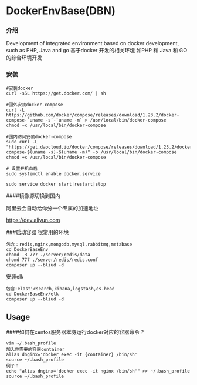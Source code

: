 # DockerEnvBase(DBN)

### <font face="黑体">介绍</font>
Development of integrated environment based on docker development, such as PHP, Java and go  基于docker 开发的相关环境 如PHP 和 Java 和 GO的综合环境开发

### 安装
```shell
#安装docker
curl -sSL https://get.docker.com/ | sh
     
#国外安装docker-compose
curl -L https://github.com/docker/compose/releases/download/1.23.2/docker-compose-`uname -s`-`uname -m` > /usr/local/bin/docker-compose
chmod +x /usr/local/bin/docker-compose

#国内访问安装docker-compose
sudo curl -L "https://get.daocloud.io/docker/compose/releases/download/1.23.2/docker-compose-$(uname -s)-$(uname -m)" -o /usr/local/bin/docker-compose
chmod +x /usr/local/bin/docker-compose  
       
# 设置开机自启
sudo systemctl enable docker.service
 
sudo service docker start|restart|stop     
```

####镜像源切换到国内


阿里云会自动给你分一个专属的加速地址

https://dev.aliyun.com



###启动容器
很常用的环境


```shell
包含：redis,nginx,mongodb,mysql,rabbitmq,metabase
cd DockerBaseEnv
chomd -R 777 ./server/redis/data
chomd 777 ./server/redis/redis.conf
composer up --bliud -d
```

安装elk
```shell
包含:elasticsearch,kibana,logstash,es-head
cd DockerBaseEnv/elk
composer up --bliud -d
```
## Usage
####如何在centos服务器本身运行docker对应的容器命令？
```
vim ~/.bash_profile
加入你需要的容器container
alias dnginx='docker exec -it {container} /bin/sh'
source ~/.bash_profile
例子：
echo "alias dnginx='docker exec -it nginx /bin/sh'" >> ~/.bash_profile
source ~/.bash_profile
```